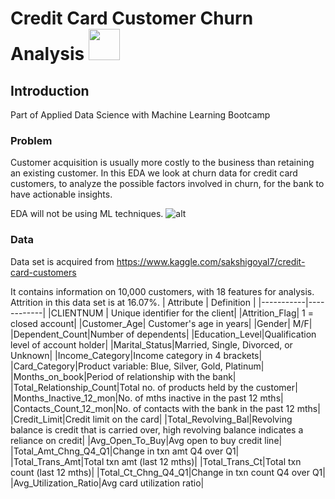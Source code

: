 # Credit Card Customer Churn Analysis <img src="https://media3.giphy.com/media/mGNO9zHJpV9JOVRz1L/giphy.gif" width="50" height="50" />
## Introduction
Part of Applied Data Science with Machine Learning Bootcamp
### Problem
Customer acquisition is usually more costly to the business than retaining an existing customer. In this EDA we look at churn data for credit card customers, to analyze the possible factors involved in churn, for the bank to have actionable insights.

EDA will not be using ML techniques.
![alt](https://media0.giphy.com/media/kt6rktnml8cPSdpHF9/giphy.gif)

### Data
Data set is acquired from https://www.kaggle.com/sakshigoyal7/credit-card-customers

It contains information on 10,000 customers, with 18 features for analysis. Attrition in this data set is at 16.07%.
| Attribute | Definition |
|-----------|------------|
|CLIENTNUM | Unique identifier for the client|
|Attrition_Flag| 1 = closed account|
|Customer_Age| Customer's age in years|
|Gender| M/F|
|Dependent_Count|Number of dependents|
|Education_Level|Qualification level of account holder|
|Marital_Status|Married, Single, Divorced, or Unknown|
|Income_Category|Income category in 4 brackets|
|Card_Category|Product variable: Blue, Silver, Gold, Platinum|
|Months_on_book|Period of relationship with the bank|
|Total_Relationship_Count|Total no. of products held by the customer|
|Months_Inactive_12_mon|No. of mths inactive in the past 12 mths|
|Contacts_Count_12_mon|No. of contacts with the bank in the past 12 mths|
|Credit_Limit|Credit limit on the card|
|Total_Revolving_Bal|Revolving balance is credit that is carried over, high revolving balance indicates a reliance on credit|
|Avg_Open_To_Buy|Avg open to buy credit line|
|Total_Amt_Chng_Q4_Q1|Change in txn amt Q4 over Q1|
|Total_Trans_Amt|Total txn amt (last 12 mths)|
|Total_Trans_Ct|Total txn count (last 12 mths)|
|Total_Ct_Chng_Q4_Q1|Change in txn count Q4 over Q1|
|Avg_Utilization_Ratio|Avg card utilization ratio|

